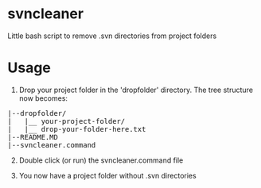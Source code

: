 svncleaner
==========

Little bash script to remove .svn directories from project folders

Usage
=====
1) Drop your project folder in the 'dropfolder' directory. The tree structure now becomes:
<pre>
|--dropfolder/
|	|__ your-project-folder/
|	|__ drop-your-folder-here.txt
|--README.MD
|--svncleaner.command
</pre>

2) Double click (or run) the svncleaner.command file

3) You now have a project folder without .svn directories